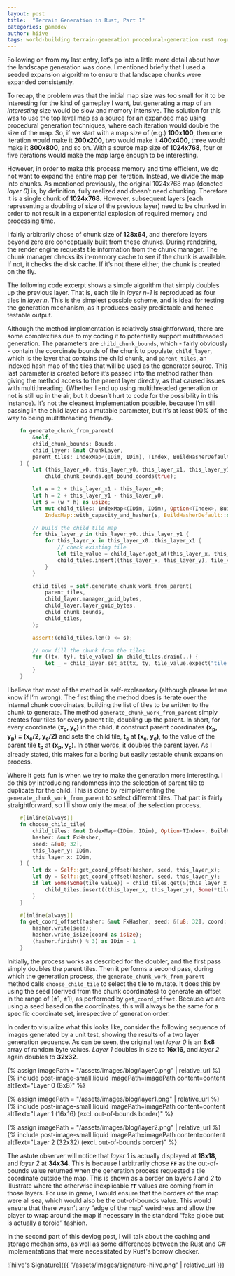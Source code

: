```yaml
---
layout: post
title:  "Terrain Generation in Rust, Part 1"
categories: gamedev
author: hiive
tags: world-building terrain-generation procedural-generation rust roguelikes
---
```


Following on from my last entry, let’s go into a little more detail about how the landscape generation was done. 
I mentioned briefly that I used a seeded expansion algorithm to ensure that landscape chunks were expanded 
consistently.

To recap, the problem was that the initial map size was too small for it to be interesting for the kind of gameplay I 
want, but generating a map of an *interesting* size would be slow and memory intensive. The solution for this was to 
use the top level map as a source for an expanded map using procedural generation techniques, where each iteration 
would double the size of the map. So, if we start with a map size of (e.g.) **100x100**, then one iteration would make 
it **200x200**, two would make it **400x400**, three would make it **800x800**, and so on. With a source map size 
of **1024x768**, four or five iterations would make the map large enough to be interesting.

However, in order to make this process memory and time efficient, we do not want to expand the entire map per 
iteration. Instead, we divide the map into chunks. As mentioned previously, the original 1024x768 map 
(denoted *layer 0*) is, by definition, fully realized and doesn’t need chunking. Therefore it is a single chunk of 
**1024x768**. However, subsequent layers (each representing a doubling of size of the previous layer) need to be 
chunked in order to not result in a exponential explosion of required memory and processing time.

I fairly arbitrarily chose of chunk size of **128x64**, and therefore layers beyond zero are conceptually built from 
these chunks. During rendering, the render engine requests tile information from the chunk manager. The chunk manager 
checks its in-memory cache to see if the chunk is available. If not, it checks the disk cache. If it’s not there 
either, the chunk is created on the fly.

The following code excerpt shows a simple algorithm that simply doubles up the previous layer. That is, each tile 
in *layer n-1* is reproduced as four tiles in *layer n*. This is the simplest possible scheme, and is ideal for 
testing the generation mechanism, as it produces easily predictable and hence testable output.

Although the method implementation is relatively straightforward, there are some complexities due to my coding it 
to potentially support multithreaded generation. The parameters are `child_chunk_bounds`, which - fairly obviously - 
contain the coordinate bounds of the chunk to populate, `child_layer`, which is the layer that contains the child 
chunk, and `parent_tiles`, an indexed hash map of the tiles that will be used as the generator source. This last 
parameter is created before it’s passed into the method rather than giving the method access to the parent layer 
directly, as that caused issues with multithreading. (Whether I end up using multithreaded generation or not is still 
up in the air, but it doesn’t hurt to code for the possibility in this instance). It’s not the cleanest implementation 
possible, because I’m still passing in the child layer as a mutable parameter, but it’s at least 90% of the way to 
being multithreading friendly.

```rust
    fn generate_chunk_from_parent(
        &self,
        child_chunk_bounds: Bounds,
        child_layer: &mut ChunkLayer,
        parent_tiles: IndexMap<(IDim, IDim), TIndex, BuildHasherDefault<FxHasher>>,
    ) {
        let (this_layer_x0, this_layer_y0, this_layer_x1, this_layer_y1) =
            child_chunk_bounds.get_bound_coords(true);

        let w = 2 + this_layer_x1 - this_layer_x0;
        let h = 2 + this_layer_y1 - this_layer_y0;
        let s = (w * h) as usize;
        let mut child_tiles: IndexMap<(IDim, IDim), Option<TIndex>, BuildHasherDefault<FxHasher>> =
            IndexMap::with_capacity_and_hasher(s, BuildHasherDefault::default());

        // build the child tile map
        for this_layer_y in this_layer_y0..this_layer_y1 {
            for this_layer_x in this_layer_x0..this_layer_x1 {
                // check existing tile
                let tile_value = child_layer.get_at(this_layer_x, this_layer_y);
                child_tiles.insert((this_layer_x, this_layer_y), tile_value);
            }
        }

        child_tiles = self.generate_chunk_work_from_parent(
            parent_tiles,
            child_layer.manager_guid_bytes,
            child_layer.layer_guid_bytes,
            child_chunk_bounds,
            child_tiles,
        );

        assert!(child_tiles.len() <= s);

        // now fill the chunk from the tiles
        for ((tx, ty), tile_value) in child_tiles.drain(..) {
            let _ = child_layer.set_at(tx, ty, tile_value.expect("tile value not set"));
        }
    }
```
I believe that most of the method is self-explanatory (although please let me know if I’m wrong). The first thing the 
method does is iterate over the internal chunk coordinates, building the list of tiles to be written to the chunk to 
generate. The method `generate_chunk_work_from_parent` simply creates four tiles for every parent tile, doubling up the 
parent. In short, for every coordinate **(x<sub>c</sub>, y<sub>c</sub>)** in the child, it construct parent coordinates 
**(x<sub>p</sub>, y<sub>p</sub>) = (x<sub>c</sub>/2, y<sub>c</sub>/2)** and sets the child tile, **t<sub>c</sub>** at 
**(x<sub>c</sub>, y<sub>c</sub>)**, to the value of the parent tile **t<sub>p</sub>** at 
**(x<sub>p</sub>, y<sub>p</sub>)**. In other words, it doubles the parent layer. As I already stated, this makes for 
a boring but easily testable chunk expansion process.

Where it gets fun is when we try to make the generation more interesting. I do this by introducing randomness into 
the selection of parent tile to duplicate for the child.
This is done by reimplementing the `generate_chunk_work_from_parent` to select different tiles. That part is fairly 
straightforward, so I’ll show only the meat of the selection process.

```rust
    #[inline(always)]
    fn choose_child_tile(
        child_tiles: &mut IndexMap<(IDim, IDim), Option<TIndex>, BuildHasherDefault<FxHasher>>,
        hasher: &mut FxHasher,
        seed: &[u8; 32],
        this_layer_y: IDim,
        this_layer_x: IDim,
    ) {
        let dx = Self::get_coord_offset(hasher, seed, this_layer_x);
        let dy = Self::get_coord_offset(hasher, seed, this_layer_y);
        if let Some(Some(tile_value)) = child_tiles.get(&(this_layer_x + dx, this_layer_y + dy)) {
            child_tiles.insert((this_layer_x, this_layer_y), Some(*tile_value));
        }
    }

    #[inline(always)]
    fn get_coord_offset(hasher: &mut FxHasher, seed: &[u8; 32], coord: IDim) -> IDim {
        hasher.write(seed);
        hasher.write_isize(coord as isize);
        (hasher.finish() % 3) as IDim - 1
    }
```

Initially, the process works as described for the doubler, and the first pass simply doubles the parent tiles. 
Then it performs a second pass, during which the generation process, the `generate_chunk_work_from_parent` method 
calls `choose_child_tile` to select the tile to mutate. It does this by using the seed (derived from the chunk 
coordinates) to generate an offset in the range of (&plusmn;1, &plusmn;1), as performed by `get_coord_offset`. Because we 
are using a seed based on the coordinates, this will always be the same for a specific coordinate set, irrespective of 
generation order.

In order to visualize what this looks like, consider the following sequence of images generated by a unit test, 
showing the results of a two layer generation sequence. As can be seen, the original test *layer 0* is an **8x8** 
array of random byte values. *Layer 1* doubles in size to **16x16,** and *layer 2* again doubles to **32x32**.

[//]: # (![[layer0.png]])
[//]: # (![[layer1.png]])
[//]: # (![[layer2.png]])
<div>

{% assign imagePath = "/assets/images/blog/layer0.png" | relative_url %}
{% include post-image-small.liquid imagePath=imagePath content=content altText="Layer 0 (8x8)" %}


{% assign imagePath = "/assets/images/blog/layer1.png" | relative_url %}
{% include post-image-small.liquid imagePath=imagePath content=content 
    altText="Layer 1 (16x16) (excl. out-of-bounds border)" %}


{% assign imagePath = "/assets/images/blog/layer2.png" | relative_url %}
{% include post-image-small.liquid imagePath=imagePath content=content
altText="Layer 2 (32x32) (excl. out-of-bounds border)" %}
</div>

The astute observer will notice that *layer 1* is actually displayed at **18x18,** and *layer 2* at **34x34**. 
This is because I arbitrarily chose **`FF`** as the out-of-bounds value returned when the generation process requested 
a tile coordinate outside the map. This is shown as a border on layers *1* and *2* to illustrate where the otherwise 
inexplicable **`FF`** values are coming from in those layers. For use in game, I would ensure that the borders of the 
map were all sea, which would also be the out-of-bounds value. This would ensure that there wasn’t any “edge of the 
map” weirdness and allow the player to wrap around the map if necessary in the standard “fake globe but is actually 
a toroid” fashion.

In the second part of this devlog post, I will talk about the caching and storage mechanisms, as well as some differences between the 
Rust and C# implementations that were necessitated by Rust's borrow checker.

![hiive's Signature]({{ "/assets/images/signature-hiive.png" | relative_url }})
